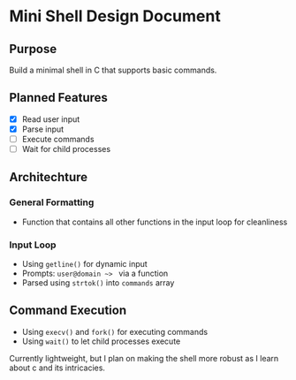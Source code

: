 # Mini Shell Design Document

## Purpose
Build a minimal shell in C that supports basic commands.

## Planned Features
- [x] Read user input
- [x] Parse input
- [ ] Execute commands
- [ ] Wait for child processes

## Architechture
### General Formatting
- Function that contains all other functions in the input loop for cleanliness

### Input Loop
- Using `getline()` for dynamic input
- Prompts: `user@domain ~> ` via a function
- Parsed using `strtok()` into `commands` array

## Command Execution
- Using `execv()` and `fork()` for executing commands
- Using `wait()` to let child processes execute


Currently lightweight, but I plan on making the shell more robust as I learn about c and its intricacies.
